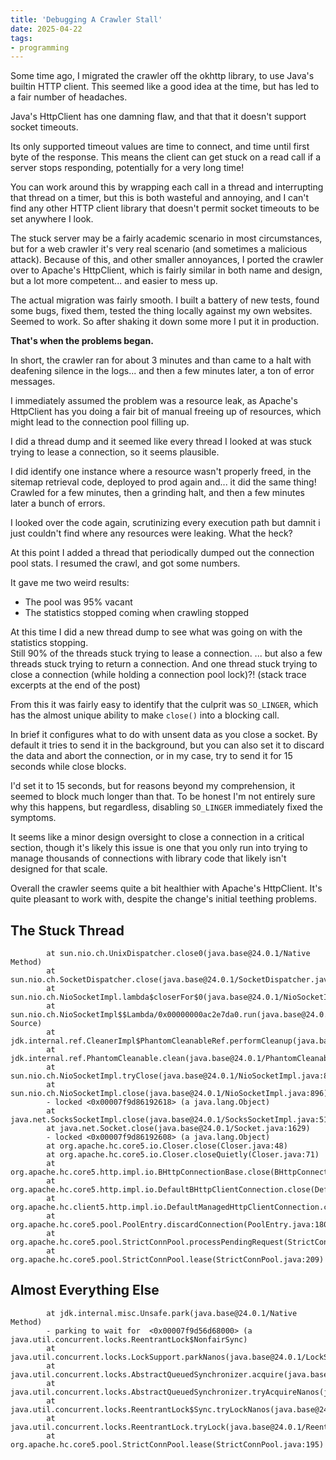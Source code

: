 ```yaml
---
title: 'Debugging A Crawler Stall'
date: 2025-04-22
tags:
- programming
---
```


Some time ago, I migrated the crawler off the okhttp library, to use
Java's builtin HTTP client.  This seemed like a good idea at the time,
but has led to a fair number of headaches.

Java's HttpClient has one damning flaw, and that that it doesn't support socket timeouts.  

Its only supported timeout values are time to connect, and time until first byte of the response.  This means the client can get stuck on a read call if a server stops responding, potentially for a very long time!

You can work around this by wrapping each call in a thread and interrupting that thread on a timer, but this is both wasteful and annoying, and I can't find any other HTTP client library that doesn't permit socket timeouts to be set anywhere I look.

The stuck server may be a fairly academic scenario in most circumstances, but for a web crawler it's very real scenario (and sometimes a malicious attack).  Because of this, and other smaller annoyances, I ported the crawler over to Apache's HttpClient, which is fairly similar in both name and design, but a lot more competent... and easier to mess up.

The actual migration was fairly smooth.  I built a battery of new tests, found some bugs, fixed them, tested the thing locally against my own websites. Seemed to work.  So after shaking it down some more I put it in production.

**That's when the problems began.**

In short, the crawler ran for about 3 minutes and than came to a halt with deafening silence in the logs... and then a few minutes later, a ton of error messages.  

I immediately assumed the problem was a resource leak, as Apache's HttpClient has you doing a fair bit of manual freeing up of resources, which might lead to the connection pool filling up.  

I did a thread dump and it seemed like every thread I looked at was stuck trying to lease a connection, so it seems plausible.

I did identify one instance where a resource wasn't properly freed, in the sitemap retrieval code, deployed to prod again and... it did the same thing!  Crawled for a few minutes, then a grinding halt, and then a few minutes later a bunch of errors.

I looked over the code again, scrutinizing every execution path but damnit i just couldn't find where any resources were leaking.  What the heck?  

At this point I added a thread that periodically dumped out the connection pool stats.  I resumed the crawl, and got some numbers.  

It gave me two weird results:

* The pool was 95% vacant
* The statistics stopped coming when crawling stopped

At this time I did a new thread dump to see what was going on with the statistics stopping.  
Still 90% of the threads stuck trying to lease a connection.  ... but also a few threads stuck trying to return a connection.  And one thread stuck trying to close a connection (while holding a connection pool lock)?!  (stack trace excerpts at the end of the post)

From this it was fairly easy to identify that the culprit was `SO_LINGER`, which has the almost unique ability to make `close()` into a blocking call.  

In brief it configures what to do with unsent data as you close a socket.  By default it tries to send it in the background, but you can also set it to discard the data and abort the connection, or in my case, try to send it for 15 seconds while close blocks.

I'd set it to 15 seconds, but for reasons beyond my comprehension, it seemed to block much longer than that.  To be honest I'm not entirely sure why this happens, but regardless, disabling `SO_LINGER` immediately fixed the symptoms.  

It seems like a minor design oversight to close a connection in a critical section, though it's likely this issue is one that you only run into trying to manage thousands of connections with library code that likely isn't designed for that scale.

Overall the crawler seems quite a bit healthier with Apache's HttpClient.  It's quite pleasant to work with, despite the change's initial teething problems.


## The Stuck Thread

```
        at sun.nio.ch.UnixDispatcher.close0(java.base@24.0.1/Native Method)
        at sun.nio.ch.SocketDispatcher.close(java.base@24.0.1/SocketDispatcher.java:70)
        at sun.nio.ch.NioSocketImpl.lambda$closerFor$0(java.base@24.0.1/NioSocketImpl.java:1207)
        at sun.nio.ch.NioSocketImpl$$Lambda/0x00000000ac2e7da0.run(java.base@24.0.1/Unknown Source)
        at jdk.internal.ref.CleanerImpl$PhantomCleanableRef.performCleanup(java.base@24.0.1/CleanerImpl.java:170)
        at jdk.internal.ref.PhantomCleanable.clean(java.base@24.0.1/PhantomCleanable.java:96)
        at sun.nio.ch.NioSocketImpl.tryClose(java.base@24.0.1/NioSocketImpl.java:841)
        at sun.nio.ch.NioSocketImpl.close(java.base@24.0.1/NioSocketImpl.java:896)
        - locked <0x00007f9d86192618> (a java.lang.Object)
        at java.net.SocksSocketImpl.close(java.base@24.0.1/SocksSocketImpl.java:511)
        at java.net.Socket.close(java.base@24.0.1/Socket.java:1629)
        - locked <0x00007f9d86192608> (a java.lang.Object)
        at org.apache.hc.core5.io.Closer.close(Closer.java:48)
        at org.apache.hc.core5.io.Closer.closeQuietly(Closer.java:71)
        at org.apache.hc.core5.http.impl.io.BHttpConnectionBase.close(BHttpConnectionBase.java:268)
        at org.apache.hc.core5.http.impl.io.DefaultBHttpClientConnection.close(DefaultBHttpClientConnection.java:71)
        at org.apache.hc.client5.http.impl.io.DefaultManagedHttpClientConnection.close(DefaultManagedHttpClientConnection.java:176)
        at org.apache.hc.core5.pool.PoolEntry.discardConnection(PoolEntry.java:180)
        at org.apache.hc.core5.pool.StrictConnPool.processPendingRequest(StrictConnPool.java:334)
        at org.apache.hc.core5.pool.StrictConnPool.lease(StrictConnPool.java:209)
```

## Almost Everything Else

```
        at jdk.internal.misc.Unsafe.park(java.base@24.0.1/Native Method)
        - parking to wait for  <0x00007f9d56d68000> (a java.util.concurrent.locks.ReentrantLock$NonfairSync)
        at java.util.concurrent.locks.LockSupport.parkNanos(java.base@24.0.1/LockSupport.java:271)
        at java.util.concurrent.locks.AbstractQueuedSynchronizer.acquire(java.base@24.0.1/AbstractQueuedSynchronizer.java:791)
        at java.util.concurrent.locks.AbstractQueuedSynchronizer.tryAcquireNanos(java.base@24.0.1/AbstractQueuedSynchronizer.java:1077)
        at java.util.concurrent.locks.ReentrantLock$Sync.tryLockNanos(java.base@24.0.1/ReentrantLock.java:169)
        at java.util.concurrent.locks.ReentrantLock.tryLock(java.base@24.0.1/ReentrantLock.java:480)
        at org.apache.hc.core5.pool.StrictConnPool.lease(StrictConnPool.java:195)
```
